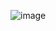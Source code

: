 ![image](https://user-images.githubusercontent.com/70831048/203643361-c41ed2d0-90ca-482c-934a-53ee7fc5a86d.png)
